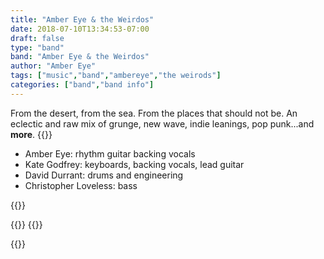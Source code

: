 ```yaml
---
title: "Amber Eye & the Weirdos"
date: 2018-07-10T13:34:53-07:00
draft: false
type: "band"
band: "Amber Eye & the Weirdos"
author: "Amber Eye"
tags: ["music","band","ambereye","the weirods"]
categories: ["band","band info"]
---
```

From the desert, from the sea. From the places that should not be. An eclectic and raw mix of grunge, new wave, indie leanings, pop punk...and **more**.
{{<imgcap src="/images/AmberEyeBandPhoto.jpg" title="Amber Eye & the Weirdos playin live">}}
 
* Amber Eye: rhythm guitar backing vocals
* Kate Godfrey: keyboards, backing vocals, lead guitar
* David Durrant: drums and engineering
* Christopher Loveless: bass
 
{{<cdbaby-alb src="https://store.cdbaby.com/cd/ambereye1" cover="http://CDBaby.name/n/d/ndalb01383161_small.jpg"
            title="Amber Eye & the Weirdos: Holocaust Train" >}}

{{<spotify src="spotify:artist:3XY5JT1JIBYM5vuilLuKDW" theme="dark">}}
{{<likeusfb src="https://poor-choice.com/band/amber-eye-andthe-weirdos/" >}}

{{<fuof src="Amber-Eye-The-Weirdos-257564614803434" >}}
 